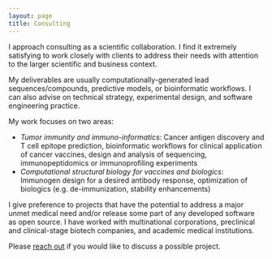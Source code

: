 ```yaml
---
layout: page
title: Consulting
---
```


I approach consulting as a scientific collaboration. I find it extremely
satisfying to work closely with clients to address their
needs with attention to the larger scientific and business context. 

My deliverables are usually computationally-generated lead sequences/compounds,
predictive models, or bioinformatic workflows. I can also advise on
technical strategy, experimental design, and software engineering practice.

My work focuses on two areas:
* *Tumor immunity and immuno-informatics*: Cancer
antigen discovery and T cell epitope prediction, bioinformatic workflows for 
clinical application of cancer vaccines, design and analysis of sequencing,
immunopeptidomics or immunoprofiling experiments
* *Computational structural biology for vaccines and biologics*: Immunogen design for a desired antibody
response, optimization of biologics (e.g. de-immunization, stability enhancements)

I give preference to projects that have the potential to address a major
unmet medical need and/or release some part of any developed software as open source. 
I have worked with multinational corporations, preclinical and clinical-stage biotech
companies, and academic medical institutions.

Please [reach out](mailto:&#116;&#105;&#109;&#111;&#100;&#111;&#110;&#110;&#101;&#108;&#108;&#064;&#103;&#109;&#097;&#105;&#108;&#046;&#099;&#111;&#109;)
if you would like to discuss a possible project.

